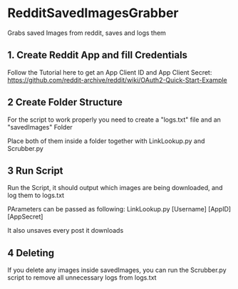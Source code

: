 # RedditSavedImagesGrabber
Grabs saved Images from reddit, saves and logs them


## 1. Create Reddit App and fill Credentials
Follow the Tutorial here to get an App Client ID and App Client Secret:
https://github.com/reddit-archive/reddit/wiki/OAuth2-Quick-Start-Example

## 2 Create Folder Structure
For the script to work properly you need to create a "logs.txt" file and an "savedImages" Folder

Place both of them inside a folder together with LinkLookup.py and Scrubber.py

## 3 Run Script
Run the Script, it should output which images are being downloaded, and log them to logs.txt

PArameters can be passed as following: LinkLookup.py [Username] [AppID] [AppSecret]

It also unsaves every post it downloads

## 4 Deleting
If you delete any images inside savedImages, you can run the Scrubber.py script to remove all unnecessary logs from logs.txt

